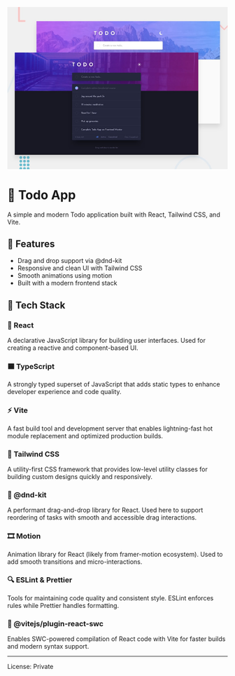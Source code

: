 ![Todo App Screenshot](/screenshot.jpg)

# 📝 Todo App

A simple and modern Todo application built with React, Tailwind CSS, and Vite.

## 🚀 Features

- Drag and drop support via @dnd-kit
- Responsive and clean UI with Tailwind CSS
- Smooth animations using motion
- Built with a modern frontend stack

## 🧰 Tech Stack

### 🔷 React

A declarative JavaScript library for building user interfaces. Used for creating a reactive and component-based UI.

### 🟦 TypeScript

A strongly typed superset of JavaScript that adds static types to enhance developer experience and code quality.

### ⚡ Vite

A fast build tool and development server that enables lightning-fast hot module replacement and optimized production builds.

### 🎨 Tailwind CSS

A utility-first CSS framework that provides low-level utility classes for building custom designs quickly and responsively.

### 🧩 @dnd-kit

A performant drag-and-drop library for React. Used here to support reordering of tasks with smooth and accessible drag interactions.

### 🎞 Motion

Animation library for React (likely from framer-motion ecosystem). Used to add smooth transitions and micro-interactions.

### 🔍 ESLint & Prettier

Tools for maintaining code quality and consistent style. ESLint enforces rules while Prettier handles formatting.

### 🧪 @vitejs/plugin-react-swc

Enables SWC-powered compilation of React code with Vite for faster builds and modern syntax support.

---

License: Private

